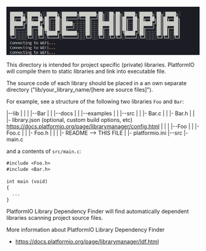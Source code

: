![Image images](https://raw.githubusercontent.com/proethiopia/esp32_wifi_connect/main/Screenshot%202023-05-11%20163540.png)



This directory is intended for project specific (private) libraries.
PlatformIO will compile them to static libraries and link into executable file.

The source code of each library should be placed in a an own separate directory
("lib/your_library_name/[here are source files]").

For example, see a structure of the following two libraries `Foo` and `Bar`:

|--lib
|  |
|  |--Bar
|  |  |--docs
|  |  |--examples
|  |  |--src
|  |     |- Bar.c
|  |     |- Bar.h
|  |  |- library.json (optional, custom build options, etc) https://docs.platformio.org/page/librarymanager/config.html
|  |
|  |--Foo
|  |  |- Foo.c
|  |  |- Foo.h
|  |
|  |- README --> THIS FILE
|
|- platformio.ini
|--src
   |- main.c

and a contents of `src/main.c`:
```
#include <Foo.h>
#include <Bar.h>

int main (void)
{
  ...
}

```

PlatformIO Library Dependency Finder will find automatically dependent
libraries scanning project source files.

More information about PlatformIO Library Dependency Finder
- https://docs.platformio.org/page/librarymanager/ldf.html

